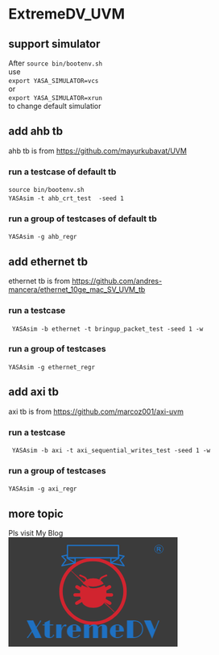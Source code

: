# ExtremeDV_UVM

## support simulator
After `source bin/bootenv.sh`  
use   
`export YASA_SIMULATOR=vcs`  
or  
`export YASA_SIMULATOR=xrun`   
to change default simulatior

## add ahb tb
ahb tb is from https://github.com/mayurkubavat/UVM 

### run a testcase of default tb
`source bin/bootenv.sh`  
`YASAsim -t ahb_crt_test  -seed 1`  

### run a group of testcases of default tb
`YASAsim -g ahb_regr`  

## add ethernet tb
ethernet tb is from https://github.com/andres-mancera/ethernet_10ge_mac_SV_UVM_tb  
### run a testcase
` YASAsim -b ethernet -t bringup_packet_test -seed 1 -w`   

### run a group of testcases
`YASAsim -g ethernet_regr`  

## add axi tb
axi tb is from https://github.com/marcoz001/axi-uvm  

### run a testcase
` YASAsim -b axi -t axi_sequential_writes_test -seed 1 -w`   

### run a group of testcases
`YASAsim -g axi_regr` 

## more topic
Pls visit My Blog  
![ExtremeDV](https://github.com/zhajio1988/ExtremeDV_UVM/blob/master/XtremeDV.png)


